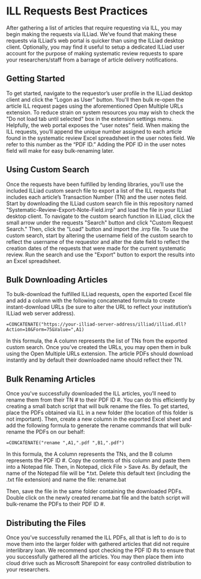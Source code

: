 # ILL Requests Best Practices

After gathering a list of articles that require requesting via ILL, you may begin making the requests via ILLiad. We’ve found that making these requests via ILLiad’s web portal is quicker than using the ILLiad desktop client. Optionally, you may find it useful to setup a dedicated ILLiad user account for the purpose of making systematic review requests to spare your researchers/staff from a barrage of article delivery notifications.

## Getting Started
To get started, navigate to the requestor’s user profile in the ILLiad desktop client and click the “Logon as User” button. You'll then bulk re-open the article ILL request pages using the aforementioned Open Multiple URLs extension. To reduce strain on system resources you may wish to check the "Do not load tab until selected" box in the extension settings menu. Helpfully, the web portal exposes the “user notes” field. When making the ILL requests, you’ll append the unique number assigned to each article found in the systematic review Excel spreadsheet in the user notes field. We refer to this number as the “PDF ID.” Adding the PDF ID in the user notes field will make for easy bulk-renaming later.

## Using Custom Search
Once the requests have been fulfilled by lending libraries, you’ll use the included ILLiad custom search file to export a list of the ILL requests that includes each article’s Transaction Number (TN) and the user notes field. Start by downloading the ILLiad custom search file in this repository named "Systematic-Review-Export-Note-Field.irrp" and load the file in your ILLiad desktop client. To navigate to the custom search function in ILLiad, click the small arrow under the requests "Search" button and click "Custom Request Search." Then, click the "Load" button and import the .irrp file. To use the custom search, start by altering the username field of the custom search to reflect the username of the requestor and alter the date field to reflect the creation dates of the requests that were made for the current systematic review. Run the search and use the "Export" button to export the results into an Excel spreadsheet.

## Bulk Downloading Articles
To bulk-download the fulfilled ILLiad requests, open the exported Excel file and add a column with the following concatenated formula to create instant-download URLs (be sure to alter the URL to reflect your institution’s ILLiad web server address).
```
=CONCATENATE("https://your-illiad-server-address/illiad/illiad.dll?Action=10&Form=75&Value=",A1)
```
In this formula, the A column represents the list of TNs from the exported custom search. Once you’ve created the URLs, you may open them in bulk using the Open Multiple URLs extension. The article PDFs should download instantly and by default their downloaded name should reflect their TN.

## Bulk Renaming Articles
Once you've successfully downloaded the ILL articles, you’ll need to rename them from their TN # to their PDF ID #. You can do this efficiently by creating a small batch script that will bulk rename the files. To get started, place the PDFs obtained via ILL in a new folder (the location of this folder is not important). Then, create a new column in the exported Excel sheet and add the following formula to generate the rename commands that will bulk-rename the PDFs on our behalf:
```
=CONCATENATE("rename ",A1,".pdf ",B1,".pdf")
```
In this formula, the A column represents the TNs, and the B column represents the PDF ID #.
Copy the contents of this column and paste them into a Notepad file. Then, in Notepad, click File > Save As. By default, the name of the Notepad file will be *.txt. Delete this default text (including the .txt file extension) and name the file: rename.bat

Then, save the file in the same folder containing the downloaded PDFs. Double click on the newly created rename.bat file and the batch script will bulk-rename the PDFs to their PDF ID #.

## Distributing the Files
Once you’ve successfully renamed the ILL PDFs, all that is left to do is to move them into the larger folder with gathered articles that did not require interlibrary loan. We recommend spot checking the PDF ID #s to ensure that you successfully gathered all the articles. You may then place them into cloud drive such as Microsoft Sharepoint for easy controlled distribution to your researchers.
